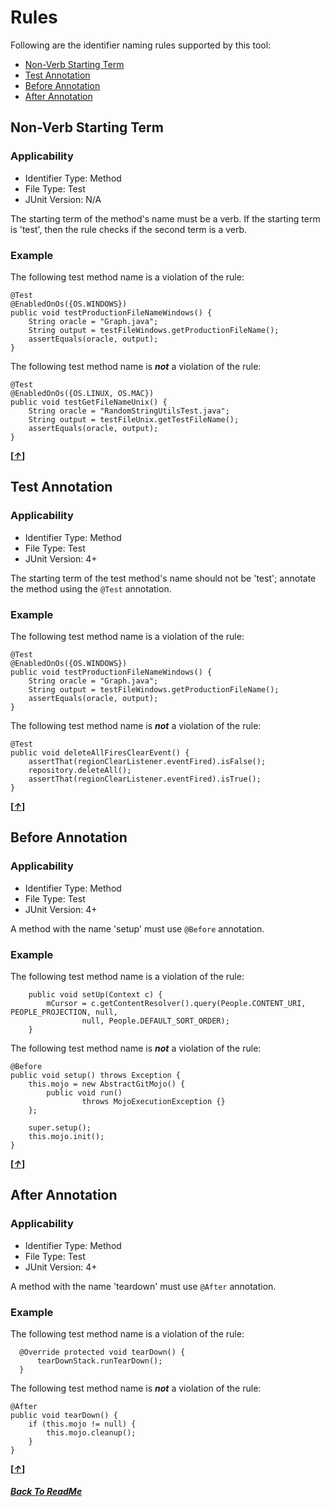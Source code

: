 # Rules

Following are the identifier naming rules supported by this tool:

 - [Non-Verb Starting Term](#non-verb-starting-term)
 - [Test Annotation](#test-annotation)
 - [Before Annotation](#before-annotation)
 - [After Annotation](#after-annotation)

## Non-Verb Starting Term

### Applicability

 - Identifier Type: Method
 - File Type: Test
 - JUnit Version: N/A

The starting term of the method's name must be a verb. If the starting term is 'test', then the rule checks if the second term is a verb.

### Example

The following test method name is a violation of the rule:

    @Test
    @EnabledOnOs({OS.WINDOWS})
    public void testProductionFileNameWindows() {
        String oracle = "Graph.java";
        String output = testFileWindows.getProductionFileName();
        assertEquals(oracle, output);
    }

The following test method name is ***not*** a violation of the rule:

    @Test
    @EnabledOnOs({OS.LINUX, OS.MAC})
    public void testGetFileNameUnix() {
        String oracle = "RandomStringUtilsTest.java";
        String output = testFileUnix.getTestFileName();
        assertEquals(oracle, output);
    }
**[*[↑](#rules)*]**

## Test Annotation 

### Applicability

 - Identifier Type: Method
 - File Type: Test
 - JUnit Version: 4+

The starting term of the test method's name should not be 'test'; annotate the method using the `@Test` annotation. 

### Example

The following test method name is a violation of the rule:

    @Test
    @EnabledOnOs({OS.WINDOWS})
    public void testProductionFileNameWindows() {
        String oracle = "Graph.java";
        String output = testFileWindows.getProductionFileName();
        assertEquals(oracle, output);
    }

The following test method name is ***not*** a violation of the rule:

    @Test
    public void deleteAllFiresClearEvent() {
	    assertThat(regionClearListener.eventFired).isFalse();
	    repository.deleteAll();
	    assertThat(regionClearListener.eventFired).isTrue();
    }
**[*[↑](#rules)*]** 

## Before Annotation

### Applicability

 - Identifier Type: Method
 - File Type: Test
 - JUnit Version: 4+

A method with the name 'setup' must use `@Before` annotation.

### Example

The following test method name is a violation of the rule:

        public void setUp(Context c) {
            mCursor = c.getContentResolver().query(People.CONTENT_URI, PEOPLE_PROJECTION, null,
                    null, People.DEFAULT_SORT_ORDER);
        }

The following test method name is ***not*** a violation of the rule:

    @Before
    public void setup() throws Exception {
        this.mojo = new AbstractGitMojo() {
            public void run()
                    throws MojoExecutionException {}
        };

        super.setup();
        this.mojo.init();
    }
**[*[↑](#rules)*]** 

## After Annotation

### Applicability

 - Identifier Type: Method
 - File Type: Test
 - JUnit Version: 4+

A method with the name 'teardown' must use `@After` annotation.

### Example

The following test method name is a violation of the rule:

      @Override protected void tearDown() {
		  tearDownStack.runTearDown();
      }


The following test method name is ***not*** a violation of the rule:

    @After
    public void tearDown() {
	    if (this.mojo != null) {
            this.mojo.cleanup();
        }
    }
**[*[↑](#rules)*]** 


##### [Back To ReadMe](../../README.md)